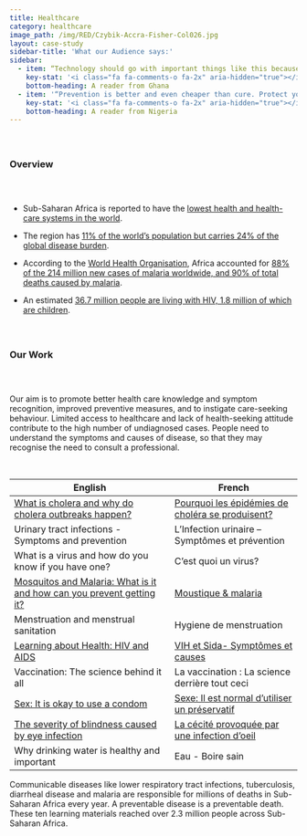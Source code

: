 ```yaml
---
title: Healthcare
category: healthcare
image_path: /img/RED/Czybik-Accra-Fisher-Col026.jpg
layout: case-study
sidebar-title: 'What our Audience says:'
sidebar:
  - item: “Technology should go with important things like this because most of us can learn something.”
    key-stat: '<i class="fa fa-comments-o fa-2x" aria-hidden="true"></i>'
    bottom-heading: A reader from Ghana
  - item: '“Prevention is better and even cheaper than cure. Protect your environment and your environment will protect you against diseases out break and other infections. Also, I think the government need to put more emphasis on preventive health care systems in Nigeria or any African nation rather than spending billions on hospitals alone.”'
    key-stat: '<i class="fa fa-comments-o fa-2x" aria-hidden="true"></i>'
    bottom-heading: A reader from Nigeria
---
```



#### &nbsp;

### **Overview**

### &nbsp;

* Sub-Saharan Africa is reported to have the [lowest health and health-care systems in the world](http://wws.princeton.edu/news-and-events/news/item/sub-saharan-africans-rate-their-health-and-health-care-among-lowest-world).

* The region has [11% of the world’s population but carries 24% of the global disease burden](http://www.ifc.org/wps/wcm/connect/REGION__EXT_Content/Regions/Sub-Saharan+Africa/Investments/HealthEducation/).

* According to the [World Health Organisation](https://www.who.int), Africa accounted for [88% of the 214 million new cases of malaria worldwide, and 90% of total deaths caused by malaria](http://www.who.int/malaria/media/world-malaria-report-2015/en/).

* An estimated [36.7 million people are living with HIV, 1.8 million of which are children](https://www.avert.org/global-hiv-and-aids-statistics).

#### &nbsp;

### **Our Work**

### &nbsp;

Our aim is to promote better health care knowledge and symptom recognition, improved preventive measures, and to instigate care-seeking behaviour. Limited access to healthcare and lack of health-seeking attitude contribute to the high number of undiagnosed cases. People need to understand the symptoms and causes of disease, so that they may recognise the need to consult a professional.

&nbsp;

| English | French |
| --- | --- |
| [What is cholera and why do cholera outbreaks happen?](http://www.rightforeducation.org/all-topics/health/cholera-outbreaks/) | [Pourquoi les &eacute;pid&eacute;mies de chol&eacute;ra se produisent?](http://www.rightforeducation.org/fr/tous-sujets/sante/epidemies-de-cholera/) |
| Urinary tract infections - Symptoms and prevention | L’Infection urinaire – Sympt&ocirc;mes et pr&eacute;vention |
| What is a virus and how do you know if you have one? | C’est quoi un virus? |
| [Mosquitos and Malaria: What is it and how can you prevent getting it?](http://www.rightforeducation.org/all-topics/health/mosquitos-malaria/) | [Moustique & malaria](http://www.rightforeducation.org/fr/tous-sujets/sante/moustique-malaria/) |
| Menstruation and menstrual sanitation | Hygiene de menstruation |
| [Learning about Health: HIV and AIDS](http://www.rightforeducation.org/all-topics/health/avoid-hivaids/) | [VIH et Sida- Sympt&ocirc;mes et causes](http://www.rightforeducation.org/fr/tous-sujets/sante/vih-sida-symptomes-causes/) |
| Vaccination: The science behind it all | La vaccination : La science derri&egrave;re tout ceci |
| [Sex: It is okay to use a condom](http://www.rightforeducation.org/all-topics/health/it-is-okay-to-use-a-condom/) | [Sexe: Il est normal d’utiliser un pr&eacute;servatif](http://www.rightforeducation.org/fr/tous-sujets/sante/sexe-il-est-normal-dutiliser-un-preservatif/) |
| [The severity of blindness caused by eye infection](http://www.rightforeducation.org/all-topics/health/blindness-caused-by-eye-infection/) | [La c&eacute;cit&eacute; provoqu&eacute;e par une infection d’oeil](http://www.rightforeducation.org/fr/tous-sujets/sante/la-cecite-provoquee-par-une-infection-doeil/) |
| Why drinking water is healthy and important | Eau - Boire sain |

Communicable diseases like lower respiratory tract infections, tuberculosis, diarrheal disease and malaria are responsible for millions of deaths in Sub-Saharan Africa every year. A preventable disease is a preventable death. These ten learning materials reached over 2.3 million people across Sub-Saharan Africa.